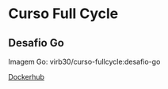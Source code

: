 # Curso Full Cycle

## Desafio Go

Imagem Go: virb30/curso-fullcycle:desafio-go

[Dockerhub](https://hub.docker.com/layers/virb30/curso-fullcycle/desafio-go/images/sha256-2e55451f412620756bb270339a1a1c858e8ac36b60acc32bf48337b1af9f7606?context=repo)